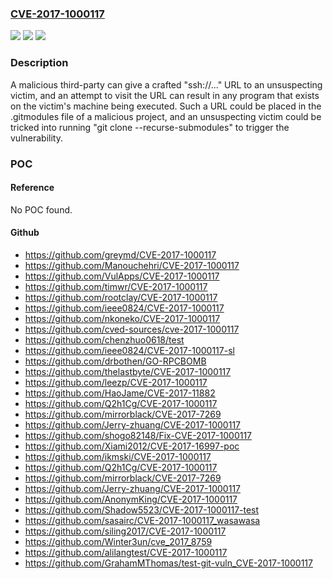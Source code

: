 ### [CVE-2017-1000117](https://cve.mitre.org/cgi-bin/cvename.cgi?name=CVE-2017-1000117)
![](https://img.shields.io/static/v1?label=Product&message=n%2Fa&color=blue)
![](https://img.shields.io/static/v1?label=Version&message=n%2Fa&color=blue)
![](https://img.shields.io/static/v1?label=Vulnerability&message=n%2Fa&color=brighgreen)

### Description

A malicious third-party can give a crafted "ssh://..." URL to an unsuspecting victim, and an attempt to visit the URL can result in any program that exists on the victim's machine being executed. Such a URL could be placed in the .gitmodules file of a malicious project, and an unsuspecting victim could be tricked into running "git clone --recurse-submodules" to trigger the vulnerability.

### POC

#### Reference
No POC found.

#### Github
- https://github.com/greymd/CVE-2017-1000117
- https://github.com/Manouchehri/CVE-2017-1000117
- https://github.com/VulApps/CVE-2017-1000117
- https://github.com/timwr/CVE-2017-1000117
- https://github.com/rootclay/CVE-2017-1000117
- https://github.com/ieee0824/CVE-2017-1000117
- https://github.com/nkoneko/CVE-2017-1000117
- https://github.com/cved-sources/cve-2017-1000117
- https://github.com/chenzhuo0618/test
- https://github.com/ieee0824/CVE-2017-1000117-sl
- https://github.com/drbothen/GO-RPCBOMB
- https://github.com/thelastbyte/CVE-2017-1000117
- https://github.com/leezp/CVE-2017-1000117
- https://github.com/HaoJame/CVE-2017-11882
- https://github.com/Q2h1Cg/CVE-2017-1000117
- https://github.com/mirrorblack/CVE-2017-7269
- https://github.com/Jerry-zhuang/CVE-2017-1000117
- https://github.com/shogo82148/Fix-CVE-2017-1000117
- https://github.com/Xiami2012/CVE-2017-16997-poc
- https://github.com/ikmski/CVE-2017-1000117
- https://github.com/Q2h1Cg/CVE-2017-1000117
- https://github.com/mirrorblack/CVE-2017-7269
- https://github.com/Jerry-zhuang/CVE-2017-1000117
- https://github.com/AnonymKing/CVE-2017-1000117
- https://github.com/Shadow5523/CVE-2017-1000117-test
- https://github.com/sasairc/CVE-2017-1000117_wasawasa
- https://github.com/siling2017/CVE-2017-1000117
- https://github.com/Winter3un/cve_2017_8759
- https://github.com/alilangtest/CVE-2017-1000117
- https://github.com/GrahamMThomas/test-git-vuln_CVE-2017-1000117

